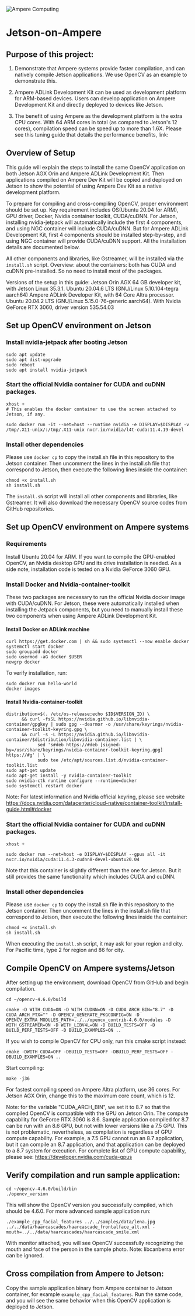 ![Ampere Computing](https://avatars2.githubusercontent.com/u/34519842?s=400&u=1d29afaac44f477cbb0226139ec83f73faefe154&v=4)

# Jetson-on-Ampere
## Purpose of this project:
1. Demonstrate that Ampere systems provide faster compilation, and can natively compile Jetson applications. We use OpenCV as an example to demonstrate this.

2. Ampere ADLink Development Kit can be used as development platform for ARM-based devices. Users can develop application on Ampere Development Kit and directly deployed to devices like Jetson.

3. The benefit of using Ampere as the development platform is the extra CPU cores. With 64 ARM cores in total (as compared to Jetson's 12 cores), compilation speed can be speed up to more than 1.6X. Please see this tuning guide that details the performance benefits, link:

## Overview of Setup
This guide will explain the steps to install the same OpenCV application on both Jetson AGX Orin and Ampere ADLink Development Kit. Then applications compiled on Ampere Dev Kit will be copied and deployed on Jetson to show the potential of using Ampere Dev Kit as a native development platform.

To prepare for compiling and cross-compiling OpenCV, proper environment should be set up. Key requirement includes OS(Ubuntu 20.04 for ARM), GPU driver, Docker, Nvidia container toolkit, CUDA/cuDNN.
For Jetson, installing nvidia-jetpack will automatically include the first 4 components, and using NGC container will include CUDA/cuDNN. But for Ampere ADLink Development Kit, first 4 components should be installed step-by-step, and using NGC container will provide CUDA/cuDNN support. All the installation details are documented below. 

All other components and libraries, like Gstreamer, will be installed via the ```install.sh``` script.
Overview: about the containers: both has CUDA and cuDNN pre-installed. So no need to install most of the packages.

Versions of the setup in this guide:
Jetson Orin AGX 64 GB developer kit, with Jetson Linux 35.3.1. Ubuntu 20.04.6 LTS (GNU/Linux 5.10.104-tegra aarch64)
Ampere ADLink Developer Kit, with 64 Core Altra processor. Ubuntu 20.04.2 LTS (GNU/Linux 5.15.0-76-generic aarch64). With Nvidia GeForce RTX 3060, driver version 535.54.03

## Set up OpenCV environment on Jetson
### Install nvidia-jetpack after booting Jetson
```
sudo apt update
sudo apt dist-upgrade
sudo reboot
sudo apt install nvidia-jetpack
```

### Start the official Nvidia container for CUDA and cuDNN packages.
```
xhost +
# This enables the docker container to use the screen attached to Jetson, if any.

sudo docker run -it --net=host --runtime nvidia -e DISPLAY=$DISPLAY -v /tmp/.X11-unix/:/tmp/.X11-unix nvcr.io/nvidia/l4t-cuda:11.4.19-devel
```

### Install other dependencies
Please use ```docker cp``` to copy the install.sh file in this repository to the Jetson container.
Then uncomment the lines in the install.sh file that correspond to Jetson, then execute the following lines inside the container:
```
chmod +x install.sh
sh install.sh
```
The ```install.sh``` script will install all other components and libraries, like Gstreamer. It will also download the necessary OpenCV source codes from GitHub repositories.


## Set up OpenCV environment on Ampere systems
### Requirements
Install Ubuntu 20.04 for ARM. 
If you want to compile the GPU-enabled OpenCV, an Nvidia desktop GPU and its drive installation is needed. As a side note, installation code is tested on a Nvidia GeForce 3060 GPU.

### Install Docker and Nvidia-container-toolkit
These two packages are necessary to run the official Nvidia docker image with CUDA/cuDNN.
For Jetson, these were automatically installed when installing the Jetpack components, but you need to manually install these two components when using Ampere ADLink Development Kit.

#### Install Docker on ADLink machine
```
curl https://get.docker.com | sh && sudo systemctl --now enable docker
systemctl start docker
sudo groupadd docker
sudo usermod -aG docker $USER
newgrp docker
```

To verify installation, run:
```
sudo docker run hello-world
docker images
```

#### Install Nvidia-container-toolkit
```
distribution=$(. /etc/os-release;echo $ID$VERSION_ID) \
      && curl -fsSL https://nvidia.github.io/libnvidia-container/gpgkey | sudo gpg --dearmor -o /usr/share/keyrings/nvidia-container-toolkit-keyring.gpg \
      && curl -s -L https://nvidia.github.io/libnvidia-container/$distribution/libnvidia-container.list | \
            sed 's#deb https://#deb [signed-by=/usr/share/keyrings/nvidia-container-toolkit-keyring.gpg] https://#g' | \
            sudo tee /etc/apt/sources.list.d/nvidia-container-toolkit.list
sudo apt-get update
sudo apt-get install -y nvidia-container-toolkit
sudo nvidia-ctk runtime configure --runtime=docker
sudo systemctl restart docker
```

Note: For latest information and Nvidia official keyring, please see website
https://docs.nvidia.com/datacenter/cloud-native/container-toolkit/install-guide.html#docker



### Start the official Nvidia container for CUDA and cuDNN packages.
```
xhost +

sudo docker run --net=host -e DISPLAY=$DISPLAY --gpus all -it nvcr.io/nvidia/cuda:11.4.3-cudnn8-devel-ubuntu20.04
```

Note that this container is slightly different than the one for Jetson. But it still provides the same functionality which includes CUDA and cuDNN.


### Install other dependencies
Please use ```docker cp``` to copy the install.sh file in this repository to the Jetson container.
Then uncomment the lines in the install.sh file that correspond to Jetson, then execute the following lines inside the container:
```
chmod +x install.sh
sh install.sh
```
When executing the ```install.sh``` script, it may ask for your region and city. For Pacific time, type 2 for region and 86 for city.



## Compile OpenCV on Ampere systems/Jetson
After setting up the environment, download OpenCV from GitHub and begin compilation.
```
cd ~/opencv-4.6.0/build

cmake -D WITH_CUDA=ON -D WITH_CUDNN=ON -D CUDA_ARCH_BIN="8.7" -D CUDA_ARCH_PTX="" -D OPENCV_GENERATE_PKGCONFIG=ON -D OPENCV_EXTRA_MODULES_PATH=../../opencv_contrib-4.6.0/modules -D WITH_GSTREAMER=ON -D WITH_LIBV4L=ON -D BUILD_TESTS=OFF -D BUILD_PERF_TESTS=OFF -D BUILD_EXAMPLES=ON ..
```

If you wish to compile OpenCV for CPU only, run this cmake script instead:
```
cmake -DWITH_CUDA=OFF -DBUILD_TESTS=OFF -DBUILD_PERF_TESTS=OFF -DBUILD_EXAMPLES=ON ..
```

Start compiling:
```
make -j36
```
For fastest compiling speed on Ampere Altra platform, use 36 cores. For Jetson AGX Orin, change this to the maximum core count, which is 12.

Note: for the variable "CUDA_ARCH_BIN", we set it to 8.7 so that the compiled OpenCV is compatible with the GPU on Jetson Orin. The compute capability for GeForce RTX 3060 is 8.6. Sample application compiled for 8.7 can be run with an 8.6 GPU, but not with lower versions like a 7.5 GPU. This is not problematic, nevertheless, as compilation is regardless of GPU compute capability. For example, a 7.5 GPU cannot run an 8.7 application, but it can compile an 8.7 application, and that application can be deployed to a 8.7 system for execution.
For complete list of GPU compute capability, please see: https://developer.nvidia.com/cuda-gpus


## Verify compilation and run sample application:
```
cd ~/opencv-4.6.0/build/bin
./opencv_version
```
This will show the OpenCV version you successfully compiled, which should be 4.6.0. For more advanced sample application run:

```
./example_cpp_facial_features ../../samples/data/lena.jpg ../../data/haarcascades/haarcascade_frontalface_alt.xml -mouth=../../data/haarcascades/haarcascade_smile.xml
```
With monitor attached, you will see OpenCV successfully recognizing the mouth and face of the person in the sample photo. Note: libcanberra error can be ignored.


## Cross compilation from Ampere to Jetson:
Copy the sample application binary from Ampere container to Jetson container, for example ```example_cpp_facial_features```. Run the same code, and you will see the same behavior when this OpenCV application is deployed to Jetson.